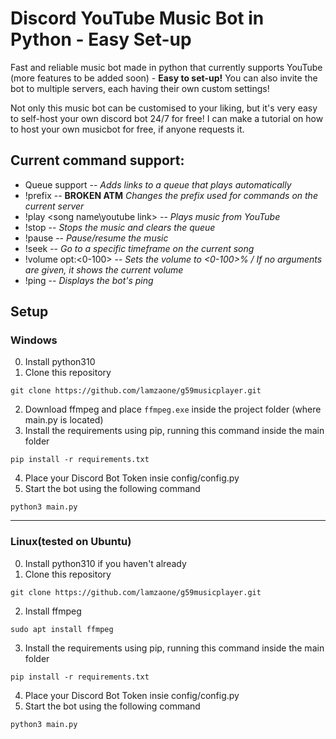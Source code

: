 # Discord YouTube Music Bot in Python - Easy Set-up
Fast and reliable music bot made in python that currently supports YouTube (more features to be added soon) - **Easy to set-up!**
You can also invite the bot to multiple servers, each having their own custom settings!


Not only this music bot can be customised to your liking, but it's very easy to self-host your own discord bot 24/7 for free! I can make a tutorial on how to host your own musicbot for free, if anyone requests it.

## Current command support:
- Queue support -- *Adds links to a queue that plays automatically*
- !prefix -- **BROKEN ATM** *Changes the prefix used for commands on the current server*
- !play <song name\youtube link> -- *Plays music from YouTube*
- !stop -- *Stops the music and clears the queue*
- !pause -- *Pause/resume the music*
- !seek <seconds> -- *Go to a specific timeframe on the current song*
- !volume opt:<0-100> -- *Sets the volume to <0-100>% / If no arguments are given, it shows the current volume*
- !ping -- *Displays the bot's ping*

## Setup

### Windows
0. Install python310
1. Clone this repository 
```
git clone https://github.com/lamzaone/g59musicplayer.git
```
2. Download ffmpeg and place `ffmpeg.exe` inside the project folder (where main.py is located)
3. Install the requirements using pip, running this command inside the main folder
```
pip install -r requirements.txt
```
4. Place your  Discord Bot Token insie config/config.py
5. Start the bot using the following command
```
python3 main.py
```

---
### Linux(tested on Ubuntu)

0. Install python310 if you haven't already
1. Clone this repository 
```
git clone https://github.com/lamzaone/g59musicplayer.git
```
2. Install ffmpeg
```
sudo apt install ffmpeg
```
3. Install the requirements using pip, running this command inside the main folder
```
pip install -r requirements.txt
```
4. Place your  Discord Bot Token insie config/config.py
5. Start the bot using the following command
```
python3 main.py
```